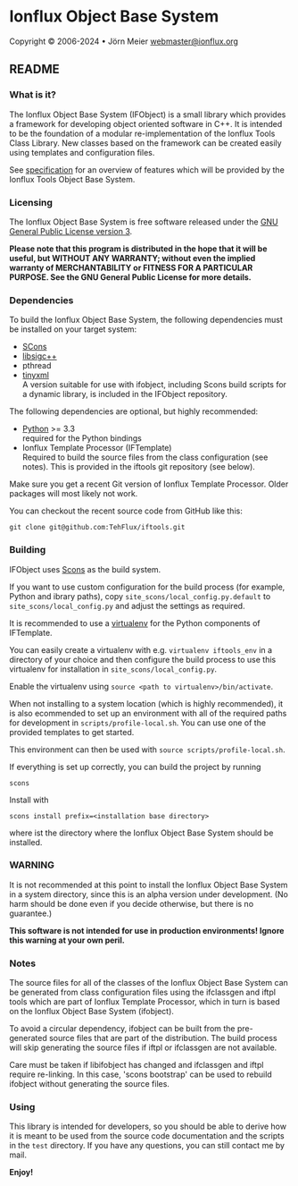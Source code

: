 # Ionflux Object Base System
Copyright © 2006-2024 • Jörn Meier <webmaster@ionflux.org>

## README

### What is it?

The Ionflux Object Base System (IFObject) is a small library which provides a framework for developing object oriented software in C++. It is intended to be the foundation of a modular re-implementation of the Ionflux Tools Class Library. New classes based on the framework can be created easily using templates and configuration files.

See [specification](misc/spec.md) for an overview of features which will be provided by the Ionflux Tools Object Base System.

### Licensing

The Ionflux Object Base System is free software released under the [GNU General Public 
License version 3](docs/gpl-3.0.md).

**Please note that this program is distributed in the hope that it will be useful, but WITHOUT ANY WARRANTY; without even the implied warranty of MERCHANTABILITY or FITNESS FOR A PARTICULAR PURPOSE. See the GNU General Public License for more details.**

### Dependencies

To build the Ionflux Object Base System, the following dependencies must be installed on your target system:

+ [SCons](http://www.scons.org/)
+ [libsigc++](http://libsigc.sourceforge.net/)
+ pthread
+ [tinyxml](http://www.grinninglizard.com/tinyxml/)  
  A version suitable for use with ifobject, including Scons build scripts for a dynamic library, is included in the IFObject repository.

The following dependencies are optional, but highly recommended:

+ [Python](https://www.python.org/) >= 3.3  
  required for the Python bindings
+ Ionflux Template Processor (IFTemplate)  
  Required to build the source files from the class configuration (see notes). This is provided in the iftools git repository (see below).

Make sure you get a recent Git version of Ionflux Template Processor. Older packages will most likely not work.

You can checkout the recent source code from GitHub like this:

`git clone git@github.com:TehFlux/iftools.git`

### Building

IFObject uses [Scons](http://www.scons.org/) as the build system.

If you want to use custom configuration for the build process (for example, Python and ibrary paths), copy `site_scons/local_config.py.default` to `site_scons/local_config.py` and adjust the settings as required.

It is recommended to use a [virtualenv](https://virtualenv.pypa.io/en/latest/) for the Python components of IFTemplate.

You can easily create a virtualenv with e.g. `virtualenv iftools_env` in a directory of your choice and then configure the build process to use this virtualenv for installation in `site_scons/local_config.py`.

Enable the virtualenv using `source <path to virtualenv>/bin/activate`.

When not installing to a system location (which is highly recommended), it is also ecommended to set up an environment with all of the required paths for development in `scripts/profile-local.sh`. You can use one of the provided templates to get started.

This environment can then be used with `source scripts/profile-local.sh`.

If everything is set up correctly, you can build the project by running 

`scons`

Install with

`scons install prefix=<installation base directory>`

where <installation base directory> ist the directory where the Ionflux Object Base System should be installed.

### WARNING
 
 It is not recommended at this point to install the Ionflux Object Base System in a system directory, since this is an alpha version under development. (No harm should be done even if you decide otherwise, but there is no guarantee.)

 **This software is not intended for use in production environments! Ignore this warning at your own peril.**

### Notes

The source files for all of the classes of the Ionflux Object Base System can be generated from class configuration files using the ifclassgen and iftpl tools which are part of Ionflux Template Processor, which in turn is based on the Ionflux Object Base System (ifobject).

To avoid a circular dependency, ifobject can be built from the pre-generated source files that are part of the distribution. The build process will skip generating the source files if iftpl or ifclassgen are not available.

Care must be taken if libifobject has changed and ifclassgen and iftpl require re-linking. In this case, 'scons bootstrap' can be used to rebuild ifobject without generating the source files.

### Using

This library is intended for developers, so you should be able to derive how it is meant to be used from the source code documentation and the scripts in the `test` directory. If you have any questions, you can still contact me by mail.

**Enjoy!**